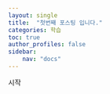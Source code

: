 ```yaml
---
layout: single
title:  "첫번째 포스팅 입니다."
categories: 학습
toc: true
author_profiles: false
sidebar:
    nav: "docs"
---
```


시작

